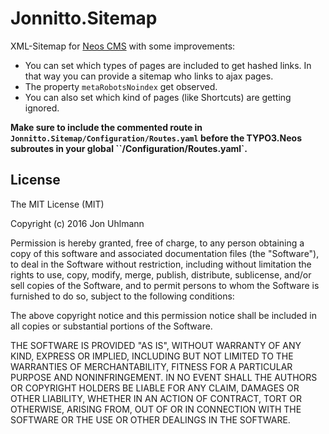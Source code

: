 Jonnitto.Sitemap
================

XML-Sitemap for [Neos CMS](https://www.neos.io) with some improvements:

* You can set which types of pages are included to get hashed links. In that way you can provide a sitemap who links  to ajax pages.
* The property `metaRobotsNoindex` get observed.
* You can also set which kind of pages (like Shortcuts) are getting ignored.

**Make sure to include the commented route in `Jonnitto.Sitemap/Configuration/Routes.yaml` before the TYPO3.Neos subroutes in your global ``/Configuration/Routes.yaml`.**


License
-------
The MIT License (MIT)

Copyright (c) 2016 Jon Uhlmann

Permission is hereby granted, free of charge, to any person obtaining a copy
of this software and associated documentation files (the "Software"), to deal
in the Software without restriction, including without limitation the rights
to use, copy, modify, merge, publish, distribute, sublicense, and/or sell
copies of the Software, and to permit persons to whom the Software is
furnished to do so, subject to the following conditions:

The above copyright notice and this permission notice shall be included in all
copies or substantial portions of the Software.

THE SOFTWARE IS PROVIDED "AS IS", WITHOUT WARRANTY OF ANY KIND, EXPRESS OR
IMPLIED, INCLUDING BUT NOT LIMITED TO THE WARRANTIES OF MERCHANTABILITY,
FITNESS FOR A PARTICULAR PURPOSE AND NONINFRINGEMENT. IN NO EVENT SHALL THE
AUTHORS OR COPYRIGHT HOLDERS BE LIABLE FOR ANY CLAIM, DAMAGES OR OTHER
LIABILITY, WHETHER IN AN ACTION OF CONTRACT, TORT OR OTHERWISE, ARISING FROM,
OUT OF OR IN CONNECTION WITH THE SOFTWARE OR THE USE OR OTHER DEALINGS IN THE
SOFTWARE.
